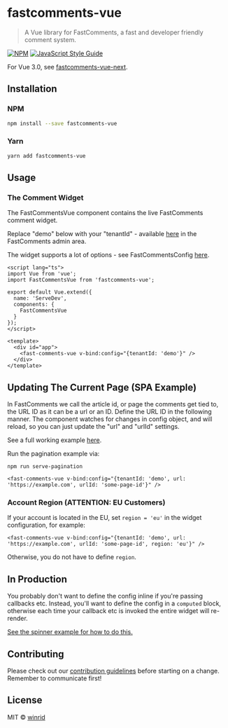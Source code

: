 # fastcomments-vue

> A Vue library for FastComments, a fast and developer friendly comment system.

[![NPM](https://img.shields.io/npm/v/fastcomments-vue.svg)](https://www.npmjs.com/package/fastcomments-vue) [![JavaScript Style Guide](https://img.shields.io/badge/code_style-standard-brightgreen.svg)](https://standardjs.com)

For Vue 3.0, see [fastcomments-vue-next](https://github.com/fastcomments/fastcomments-vue-next).

## Installation

### NPM

```bash
npm install --save fastcomments-vue
```

### Yarn

```bash
yarn add fastcomments-vue
```

## Usage

### The Comment Widget

The FastCommentsVue component contains the live FastComments comment widget.

Replace "demo" below with your "tenantId" - available [here](https://fastcomments.com/auth/my-account/api) in the FastComments admin area.

The widget supports a lot of options - see FastCommentsConfig [here](https://github.com/FastComments/fastcomments-typescript/blob/main/src/fast-comments-comment-widget-config.ts).

```vue
<script lang="ts">
import Vue from 'vue';
import FastCommentsVue from 'fastcomments-vue';

export default Vue.extend({
  name: 'ServeDev',
  components: {
    FastCommentsVue
  }
});
</script>

<template>
  <div id="app">
    <fast-comments-vue v-bind:config="{tenantId: 'demo'}" />
  </div>
</template>
```

## Updating The Current Page (SPA Example)

In FastComments we call the article id, or page the comments get tied to, the URL ID as it can be a url or an ID.
Define the URL ID in the following manner. The component watches for changes in config object, and will reload, so you can just update the "url" and "urlId" settings.

See a full working example [here](dev/serve-pagination.ts).

Run the pagination example via:

```
npm run serve-pagination
```

```vue
<fast-comments-vue v-bind:config="{tenantId: 'demo', url: 'https://example.com', urlId: 'some-page-id'}" />
```

### Account Region (ATTENTION: EU Customers)

If your account is located in the EU, set `region = 'eu'` in the widget configuration, for example:

```vue
<fast-comments-vue v-bind:config="{tenantId: 'demo', url: 'https://example.com', urlId: 'some-page-id', region: 'eu'}" />
```

Otherwise, you do not have to define `region`.

## In Production

You probably don't want to define the config inline if you're passing callbacks etc. Instead, you'll want to define
the config in a `computed` block, otherwise each time your callback etc is invoked the entire widget will re-render.

[See the spinner example for how to do this.](./dev/serve-spinner.vue)

## Contributing
Please check out our [contribution guidelines](CONTRIBUTING.md) before starting on a change. Remember to communicate first!

## License

MIT © [winrid](https://github.com/winrid)
